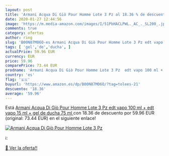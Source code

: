 ```yaml
---
layout: post
title: 'Armani Acqua Di Giò Pour Homme Lote 3 Pz al 18.36 % de descuento'
date: 2020-01-27 12:44:56
image: 'https://m.media-amazon.com/images/I/51PbHACLPWL._AC_._SL200_.jpg'
comments: true
category: ofertas
author: ring
slug: 'B00N87M06O-es Armani Acqua Di Giò Pour Homme Lote 3 Pz edt vapo 100 ml +...'
tags: [ 'gel','de','ducha', ]
actualPrice: 59.96 EUR
currency: EUR
price: 59.96
comparePrice: 73.44 EUR
prodname: 'Armani Acqua Di Giò Pour Homme Lote 3 Pz  edt vapo 100 ml + edt vapo 15 ml + gel de ducha 75 ml '
country: 'es'
flag: '🇪🇸'
buyurl: 'https://www.amazon.es/dp/B00N87M06O/?tag=tolees-21'
descuento: '18.36'
average: '59.96'
---
```


Está [Armani Acqua Di Giò Pour Homme Lote 3 Pz  edt vapo 100 ml + edt vapo 15 ml + gel de ducha 75 ml ](https://www.amazon.es/dp/B00N87M06O/?tag=tolees-21) con 18.36 de descuento por 59.96 EUR (original: 73.44 EUR) en el siguiente enlace!

[![Armani Acqua Di Giò Pour Homme Lote 3 Pz](https://m.media-amazon.com/images/I/51PbHACLPWL._AC_._SL200_.jpg)](https://www.amazon.es/dp/B00N87M06O/?tag=tolees-21)

ℹ️:


[🛒 Ver la oferta!!](https://www.amazon.es/dp/B00N87M06O/?tag=tolees-21)
